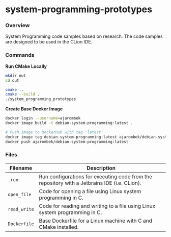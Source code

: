 # system-programming-prototypes

### Overview

System Programming code samples based on research.  The code samples are designed to be used in the CLion IDE.

### Commands

**Run CMake Locally**

```bash
mkdir out
cd out

cmake ..
cmake --build .
./system_programming_prototypes
```

**Create Base Docker Image**

```bash
docker login --username=ajarombek
docker image build -t debian-system-programming:latest .

# Push image to DockerHub with tag 'latest'
docker image tag debian-system-programming:latest ajarombek/debian-system-programming:latest
docker push ajarombek/debian-system-programming:latest
```

### Files

| Filename     | Description                                                                                  |
|--------------|----------------------------------------------------------------------------------------------|
| `.run`       | Run configurations for executing code from the repository with a Jetbrains IDE (i.e. CLion). |
| `open_file`  | Code for opening a file using Linux system programming in C.                                 |
| `read_write` | Code for reading and writing to a file using Linux system programming in C.                  |
| `Dockerfile` | Base Dockerfile for a Linux machine with C and CMake installed.                              |
